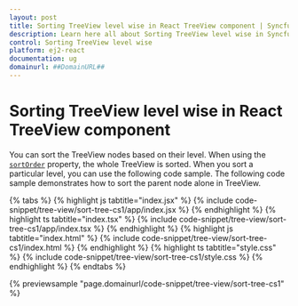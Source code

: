 ```yaml
---
layout: post
title: Sorting TreeView level wise in React TreeView component | Syncfusion
description: Learn here all about Sorting TreeView level wise in Syncfusion React TreeView component of Syncfusion Essential JS 2 and more.
control: Sorting TreeView level wise 
platform: ej2-react
documentation: ug
domainurl: ##DomainURL##
---
```


# Sorting TreeView level wise in React TreeView component

You can sort the TreeView nodes based on their level. When using the [`sortOrder`](https://ej2.syncfusion.com/react/documentation/api/treeview#sortorder) property, the whole TreeView is sorted. When you sort a particular level, you can use the following code sample. The following code sample demonstrates how to sort the parent node alone in TreeView.

{% tabs %}
{% highlight js tabtitle="index.jsx" %}
{% include code-snippet/tree-view/sort-tree-cs1/app/index.jsx %}
{% endhighlight %}
{% highlight ts tabtitle="index.tsx" %}
{% include code-snippet/tree-view/sort-tree-cs1/app/index.tsx %}
{% endhighlight %}
{% highlight js tabtitle="index.html" %}
{% include code-snippet/tree-view/sort-tree-cs1/index.html %}
{% endhighlight %}
{% highlight ts tabtitle="style.css" %}
{% include code-snippet/tree-view/sort-tree-cs1/style.css %}
{% endhighlight %}
{% endtabs %}

 {% previewsample "page.domainurl/code-snippet/tree-view/sort-tree-cs1" %}